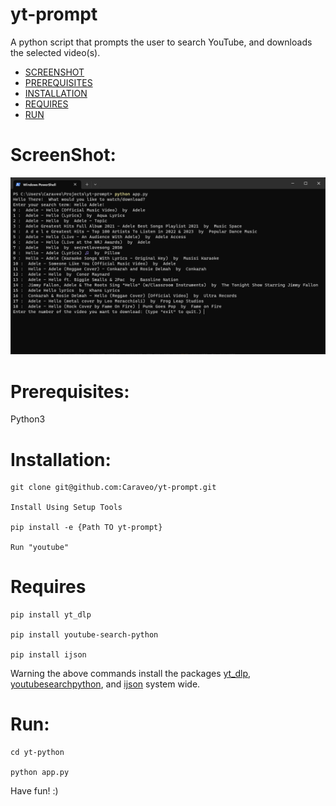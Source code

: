 # yt-prompt
A python script that prompts the user to search YouTube, and downloads the selected video(s).


- [SCREENSHOT](#ScreenShot)
- [PREREQUISITES](#Prerequisites)
- [INSTALLATION](#Installation)
- [REQUIRES](#Requires)
- [RUN](#Run)

# ScreenShot:
![yt-promt ScreenShot](/ScreenShot/screen.png?raw=true "yt-prompt Screen Shot")

# Prerequisites:
Python3

# Installation:

    git clone git@github.com:Caraveo/yt-prompt.git
    
    Install Using Setup Tools

    pip install -e {Path TO yt-prompt}

    Run "youtube"

# Requires

    pip install yt_dlp

    pip install youtube-search-python

    pip install ijson

Warning the above commands install the packages [yt_dlp](https://github.com/yt-dlp/yt-dlp), [youtubesearchpython](https://github.com/alexmercerind/youtube-search-python), and [ijson](https://github.com/ICRAR/ijson) system wide.

# Run: 

    cd yt-python

    python app.py


Have fun! :)
